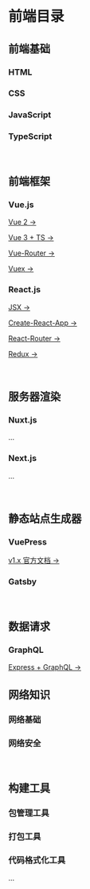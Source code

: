 # 前端目录

## 前端基础

### HTML

### CSS

<!-- [相关笔记 →]() -->

### JavaScript

<!-- [相关笔记 →]() -->

### TypeScript

<!-- [相关笔记 →]() -->

<br/>

## 前端框架

### Vue.js

[Vue 2 →](../notes/front/Vue/README.md#vue2)

[Vue 3 + TS →](../notes/front/Vue/README.md#vue3-ts)

[Vue-Router →](../notes/front/Vue/README.md#路由器)

[Vuex →](../notes/front/Vue/README.md#状态管理)

### React.js

[JSX →](../notes/front/React/README.md#jsx-相关)

<!-- [Hooks →](../notes/front/React/README.md#) -->

[Create-React-App →](../notes/front/React/README.md#脚手架工具)

<!-- [Gatsby →](../notes/front/React/README.md#) -->

[React-Router →](../notes/front/React/README.md#路由器)

[Redux →](../notes/front/React/README.md#状态管理)

<br/>

## 服务器渲染

### Nuxt.js

...

### Next.js

...

<br/>

## 静态站点生成器

### VuePress

[v1.x 官方文档 →](https://vuepress.vuejs.org/zh/guide/)

### Gatsby

<!-- [相关笔记 →]() -->

<br/>

## 数据请求

### GraphQL

[Express + GraphQL →](../notes/back/Nodejs/Expressjs/Express+GraphQL.md)

## 网络知识

### 网络基础

### 网络安全

<!-- [Apollo GraphQL →]() -->

<br/>

## 构建工具

### 包管理工具

<!-- [npm →]() -->

<!-- [yarn →]() -->

### 打包工具

<!-- [webpack]() -->

### 代码格式化工具

...
